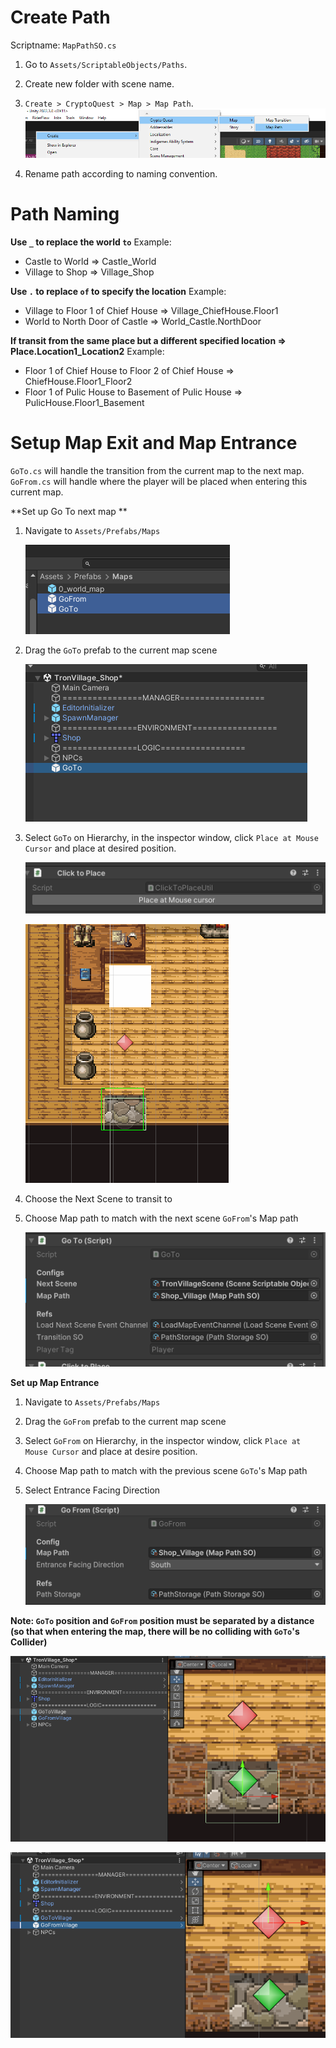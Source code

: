 # Create Path

Scriptname: `MapPathSO.cs`

1. Go to `Assets/ScriptableObjects/Paths`.
2. Create new folder with scene name.
3. `Create > CryptoQuest > Map > Map Path`.
     ![image](./img/create-path-object.png)

4. Rename path according to naming convention.

# Path Naming

**Use `_` to replace the world `to`**
Example:

- Castle to World => Castle_World
- Village to Shop => Village_Shop

**Use `.` to replace `of` to specify the location**
Example:

- Village to Floor 1 of Chief House => Village_ChiefHouse.Floor1
- World to North Door of Castle => World_Castle.NorthDoor

**If transit from the same place but a different specified location => Place.Location1_Location2**
Example:

- Floor 1 of Chief House to Floor 2 of Chief House => ChiefHouse.Floor1_Floor2
- Floor 1 of Pulic House to Basement of Pulic House => PulicHouse.Floor1_Basement

# Setup Map Exit and Map Entrance

`GoTo.cs` will handle the transition from the current map to the next map.
`GoFrom.cs` will handle where the player will be placed when entering this current map.

**Set up Go To next map **

1. Navigate to `Assets/Prefabs/Maps`
   
   ![image](./img/assets-folder.png)

2. Drag the `GoTo` prefab to the current map scene

   ![image](./img/drag-prefab-to-hierarchy.png)


3. Select `GoTo` on Hierarchy, in the inspector window, click `Place at Mouse Cursor` and place at desired position.

   ![image](./img/place-at-mouse-cursor-btb.png)


   ![image](./img/place-on-scene.png)

4. Choose the Next Scene to transit to
5. Choose Map path to match with the next scene `GoFrom`'s Map path

   ![image](./img/map-exit-path-setup.png)


**Set up Map Entrance**

1. Navigate to `Assets/Prefabs/Maps`
2. Drag the `GoFrom` prefab to the current map scene
3. Select `GoFrom` on Hierarchy, in the inspector window, click `Place at Mouse Cursor` and place at desire position.
4. Choose Map path to match with the previous scene `GoTo`'s Map path
5. Select Entrance Facing Direction

   ![image](./img/map-entrance-path-setup.png)



**Note:
`GoTo` position and `GoFrom` position must be separated by a distance (so that when entering the map, there will be no colliding with `GoTo`'s Collider)**

   ![image](./img/map-exit-example.png)

   ![image](./img/map-entrance-example.png)



